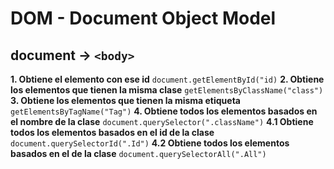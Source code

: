 # DOM - Document Object Model

## document -> `<body>`

**1. Obtiene el elemento con ese id** `document.getElementById("id)`
**2. Obtiene los elementos que tienen la misma clase** `getElementsByClassName("class")` 
**3. Obtiene los elementos que tienen la misma etiqueta** `getElementsByTagName("Tag")` 
**4. Obtiene todos los elementos basados en el nombre de la clase** `document.querySelector(".className")`
**4.1 Obtiene todos los elementos basados en el id de la clase** `document.querySelectorId(".Id")`
**4.2 Obtiene todos los elementos basados en el  de la clase** `document.querySelectorAll(".All")`